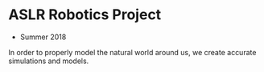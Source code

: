 # ASLR Robotics Project
   - Summer 2018
  
   In order to properly model the natural world around us, we create accurate simulations and models.
